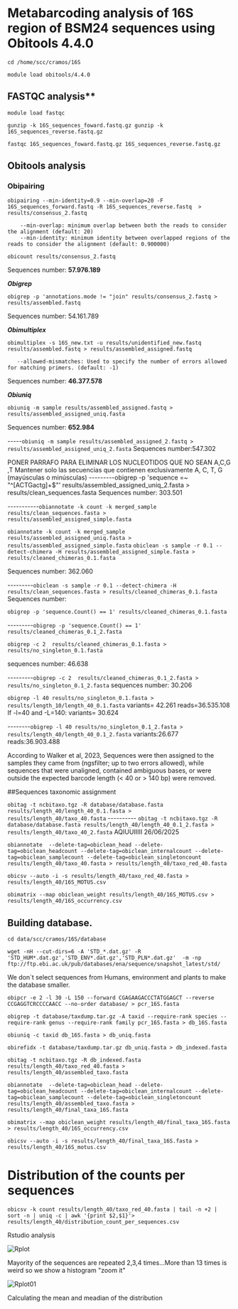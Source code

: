 # Metabarcoding analysis of 16S region of BSM24 sequences using Obitools 4.4.0 

`cd /home/scc/cramos/16S`

`module load obitools/4.4.0`

## FASTQC analysis**

`module load fastqc`

`gunzip -k 16S_sequences_foward.fastq.gz gunzip -k 16S_sequences_reverse.fastq.gz`

`fastqc 16S_sequences_foward.fastq.gz 16S_sequences_reverse.fastq.gz`

## Obitools analysis

### Obipairing

`obipairing --min-identity=0.9 --min-overlap=20 -F 16S_sequences_forward.fastq -R 16S_sequences_reverse.fastq  > results/consensus_2.fastq`

        --min-overlap: minimum overlap between both the reads to consider the alignment (default: 20)
        --min-identity: minimum identity between overlapped regions of the reads to consider the alignment (default: 0.900000)

`obicount results/consensus_2.fastq`

Sequences number: **57.976.189**

***Obigrep***

`obigrep -p 'annotations.mode != "join" results/consensus_2.fastq > results/assembled.fastq`

Sequences number: 54.161.789

***Obimultiplex***

`obimultiplex -s 16S_new.txt -u results/unidentified_new.fastq results/assembled.fastq > results/assembled_assigned.fastq`
      
       --allowed-mismatches: Used to specify the number of errors allowed for matching primers. (default: -1)

Sequences number: **46.377.578**

***Obiuniq***

`obiuniq -m sample results/assembled_assigned.fastq > results/assembled_assigned_uniq.fasta`

Sequences number: **652.984**

-----`obiuniq -m sample results/assembled_assigned_2.fastq > results/assembled_assigned_uniq_2.fasta`
Sequences number:547.302

PONER PARRAFO PARA ELIMINAR LOS NUCLEOTIDOS QUE NO SEAN A,C,G ,T 
Mantener solo las secuencias que contienen exclusivamente A, C, T, G (mayúsculas o minúsculas)
---------obigrep -p 'sequence =~ "^[ACTGactg]+$"' results/assembled_assigned_uniq_2.fasta > results/clean_sequences.fasta
Sequences number: 303.501

-----------`obiannotate -k count -k merged_sample results/clean_sequences.fasta > results/assembled_assigned_simple.fasta`

`obiannotate -k count -k merged_sample results/assembled_assigned_uniq.fasta > results/assembled_assigned_simple.fasta`
`obiclean -s sample -r 0.1 --detect-chimera -H results/assembled_assigned_simple.fasta > results/cleaned_chimeras_0.1.fasta`

Sequences number: 362.060


---------`obiclean -s sample -r 0.1 --detect-chimera -H results/clean_sequences.fasta > results/cleaned_chimeras_0.1.fasta`
Sequences number:

`obigrep -p 'sequence.Count() == 1' results/cleaned_chimeras_0.1.fasta`

---------`obigrep -p 'sequence.Count() == 1' results/cleaned_chimeras_0.1_2.fasta`

`obigrep -c 2  results/cleaned_chimeras_0.1.fasta > results/no_singleton_0.1.fasta`

sequences number: 46.638

---------`obigrep -c 2  results/cleaned_chimeras_0.1_2.fasta > results/no_singleton_0.1_2.fasta`
sequences number: 30.206

`obigrep -l 40 results/no_singleton_0.1.fasta > results/length_10/length_40_0.1.fasta`
variants= 42.261
reads=36.535.108
If -l=40 and -L=140:
variants= 30.624

--------`obigrep -l 40 results/no_singleton_0.1_2.fasta > results/length_40/length_40_0.1_2.fasta`
variants:26.677
reads:36.903.488


According to Walker et al, 2023, Sequences were then assigned to the samples they came from (ngsfilter; up to two errors allowed), while sequences that were unaligned, contained ambiguous bases, or were outside the expected barcode length (< 40 or > 140 bp) were removed.





##Sequences taxonomic assignment

`obitag -t ncbitaxo.tgz -R database/database.fasta results/length_40/length_40_0.1.fasta > results/length_40/taxo_40.fasta`
---------- `obitag -t ncbitaxo.tgz -R database/database.fasta results/length_40/length_40_0.1_2.fasta > results/length_40/taxo_40_2.fasta`
AQIUUIIIII 26/06/2025

`obiannotate  --delete-tag=obiclean_head --delete-tag=obiclean_headcount --delete-tag=obiclean_internalcount --delete-tag=obiclean_samplecount --delete-tag=obiclean_singletoncount results/length_40/taxo_40.fasta > results/length_40/taxo_red_40.fasta`

`obicsv --auto -i -s results/length_40/taxo_red_40.fasta > results/length_40/16S_MOTUS.csv`

`obimatrix --map obiclean_weight results/length_40/16S_MOTUS.csv > results/length_40/16S_occurrency.csv`

## Building database. 
`cd data/scc/cramos/16S/database`

`wget -nH --cut-dirs=6 -A 'STD_*.dat.gz' -R 'STD_HUM*.dat.gz','STD_ENV*.dat.gz','STD_PLN*.dat.gz'  -m -np ftp://ftp.ebi.ac.uk/pub/databases/ena/sequence/snapshot_latest/std/`

We don´t select sequences from Humans, environment and plants to make the database smaller.

`obipcr -e 2 -l 30 -L 150 --forward CGAGAAGACCCTATGGAGCT --reverse CCGAGGTCRCCCCAACC --no-order database/ > pcr_16S.fasta`

`obigrep -t database/taxdump.tar.gz -A taxid --require-rank species --require-rank genus --require-rank family pcr_16S.fasta > db_16S.fasta` 

`obiuniq -c taxid db_16S.fasta > db_uniq.fasta`

`obirefidx -t database/taxdump.tar.gz db_uniq.fasta > db_indexed.fasta`

`obitag -t ncbitaxo.tgz -R db_indexed.fasta results/length_40/taxo_red_40.fasta > results/length_40/assembled_taxo.fasta`

`obiannotate  --delete-tag=obiclean_head --delete-tag=obiclean_headcount --delete-tag=obiclean_internalcount --delete-tag=obiclean_samplecount --delete-tag=obiclean_singletoncount results/length_40/assembled_taxo.fasta > results/length_40/final_taxa_16S.fasta`

`obimatrix --map obiclean_weight results/length_40/final_taxa_16S.fasta > results/length_40/16S_occurrency.csv`

`obicsv --auto -i -s results/length_40/final_taxa_16S.fasta > results/length_40/16S_motus.csv`

# Distribution of the counts per sequences
`obicsv -k count results/length_40/taxo_red_40.fasta | tail -n +2 | sort -n | uniq -c | awk '{print $2,$1}'> results/length_40/distribution_count_per_sequences.csv`

Rstudio analysis

![Rplot](https://github.com/user-attachments/assets/900947ec-8343-4e07-805c-92620f202c98)

Mayority of the sequences are repeated 2,3,4 times...More than 13 times is weird so we show a histogram "zoom it"

![Rplot01](https://github.com/user-attachments/assets/dfb2673a-fa89-466c-b0ed-a5f3c0ae4f8d)

Calculating the mean and meadian of the distribution 









